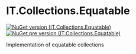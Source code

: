 # IT.Collections.Equatable
[![NuGet version (IT.Collections.Equatable)](https://img.shields.io/nuget/v/IT.Collections.Equatable.svg)](https://www.nuget.org/packages/IT.Collections.Equatable)
[![NuGet pre version (IT.Collections.Equatable)](https://img.shields.io/nuget/vpre/IT.Collections.Equatable.svg)](https://www.nuget.org/packages/IT.Collections.Equatable)

Implementation of equatable collections